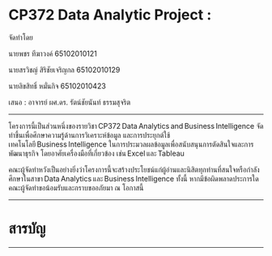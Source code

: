 # CP372 Data Analytic Project :

จัดทำโดย

นายพชร ทีฆาวงค์ 65102010121

นายสรวิชญ์ สิริชัยเจริญกล 65102010129

นายลิขสิทธิ์ หมั่นกิจ 65102010423

เสนอ : อาจารย์ ผศ.ดร. รัตน์ชัยนันท์ ธรรมสุจริต

---

โครงการนี้เป็นส่วนหนึ่งของรายวิชา CP372 Data Analytics and Business Intelligence จัดทำขึ้นเพื่อศึกษาความรู้ด้านการวิเคราะห์ข้อมูล และการประยุกต์ใช้เทคโนโลยี Business Intelligence ในการประมวลผลข้อมูลเพื่อสนับสนุนการตัดสินใจและการพัฒนาธุรกิจ โดยอาศัยเครื่องมือที่เกี่ยวข้อง เช่น Excel และ Tableau

คณะผู้จัดทำหวังเป็นอย่างยิ่งว่าโครงการนี้จะสร้างประโยชน์แก่ผู้อ่านและนิสิตทุกท่านที่สนใจหรือกำลังศึกษาในสาขา Data Analytics และ Business Intelligence ทั้งนี้ หากมีข้อผิดพลาดประการใด คณะผู้จัดทำขอน้อมรับและกราบขออภัยมา ณ โอกาสนี้

---
# สารบัญ

---

